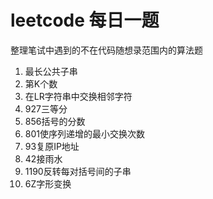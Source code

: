 # leetcode 每日一题
整理笔试中遇到的不在代码随想录范围内的算法题

1. 最长公共子串
2. 第K个数
3. 在LR字符串中交换相邻字符
4. 927三等分
5. 856括号的分数
6. 801使序列递增的最小交换次数
7. 93复原IP地址
8. 42接雨水
9. 1190反转每对括号间的子串
10. 6Z字形变换
